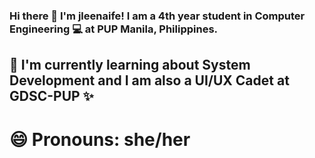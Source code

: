 ### Hi there 👋 I'm jleenaife! I am a 4th year student in Computer Engineering 💻 at PUP Manila, Philippines.
## 🌱 I'm currently learning about System Development and I am also a UI/UX Cadet at GDSC-PUP ✨
# 😄 Pronouns: she/her


<!--
**jleenaife/jleenaife** is a ✨ _special_ ✨ repository because its `README.md` (this file) appears on your GitHub profile.

Here are some ideas to get you started:

- 🔭 I’m currently working on ...
- 🌱 I’m currently learning ...
- 👯 I’m looking to collaborate on ...
- 🤔 I’m looking for help with ...
- 💬 Ask me about ...
- 📫 How to reach me: ...
- 😄 Pronouns: ...
- ⚡ Fun fact: ...
-->
